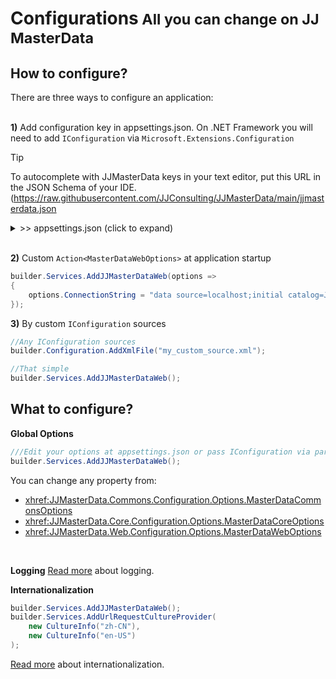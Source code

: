 <h1>Configurations<small> All you can change on JJ MasterData</small></h1>

## How to configure?

There are three ways to configure an application:
<br><br>

**1)** Add configuration key in appsettings.json. On .NET Framework you will need to add `IConfiguration` via `Microsoft.Extensions.Configuration`

> [!TIP]
> To autocomplete with JJMasterData keys in your text editor, put this URL in the JSON Schema of your IDE.
(https://raw.githubusercontent.com/JJConsulting/JJMasterData/main/jjmasterdata.json
<details><summary> >> appsettings.json (click to expand)</summary><br>

```json
{
  "AllowedHosts": "*",
  "ConnectionStrings": {
    "ConnectionString": "data source=data source=localhost;initial catalog=JJMasterData;Integrated Security=True"
  },
  "JJMasterData": {
    "DataDictionaryTableName": "tb_masterdata",
    "ResourcesTableName": "tb_masterdata_resources",
    "ReadProcedurePattern": "{tablename}Get",
    "WriteProcedurePattern": "{tablename}Set"
  },
  "Logging": {
    "LogLevel": {
      "Default": "Information",
      "Microsoft.AspNetCore": "Warning"
    }
  }
}
```
</details>

<br>


**2)** Custom `Action<MasterDataWebOptions>` at application startup
```cs
builder.Services.AddJJMasterDataWeb(options =>
{
    options.ConnectionString = "data source=localhost;initial catalog=JJMasterData;Integrated Security=True";
});
```


**3)** By custom `IConfiguration` sources
```cs
//Any IConfiguration sources
builder.Configuration.AddXmlFile("my_custom_source.xml");

//That simple
builder.Services.AddJJMasterDataWeb();
```

## What to configure?

**Global Options**
```cs
///Edit your options at appsettings.json or pass IConfiguration via parameter.
builder.Services.AddJJMasterDataWeb();
```
You can change any property from:

- <xhref:JJMasterData.Commons.Configuration.Options.MasterDataCommonsOptions>
- <xhref:JJMasterData.Core.Configuration.Options.MasterDataCoreOptions>
- <xhref:JJMasterData.Web.Configuration.Options.MasterDataWebOptions>
<br>

**Logging**
[Read more](logging.md) about logging.

**Internationalization**
```cs
builder.Services.AddJJMasterDataWeb();
builder.Services.AddUrlRequestCultureProvider(
    new CultureInfo("zh-CN"),
    new CultureInfo("en-US")
);
```
[Read more](internationalization.md) about internationalization.
<br>


